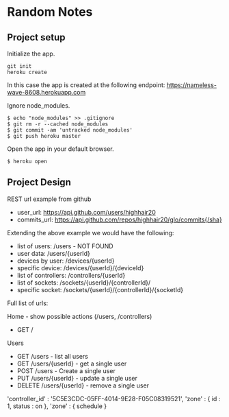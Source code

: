 # Random Notes

## Project setup

Initialize the app.
```
git init
heroku create
```
In this case the app is created at the following endpoint:
 https://nameless-wave-8608.herokuapp.com

Ignore node_modules.
```
$ echo "node_modules" >> .gitignore
$ git rm -r --cached node_modules
$ git commit -am 'untracked node_modules'
$ git push heroku master
```

Open the app in your default browser.
```
$ heroku open
```

## Project Design

REST url example from github

- user_url: https://api.github.com/users/highhair20
- commits_url: https://api.github.com/repos/highhair20/glo/commits{/sha}

Extending the above example we would have the following:
- list of users: /users - NOT FOUND
- user data:   /users/{userId}
- devices by user: /devices/{userId}
- specific device: /devices/{userId}/{deviceId}
- list of controllers: /controllers/{userId}
- list of sockets: /sockets/{userId}/{controllerId}/
- specific socket: /sockets/{userId}/{controllerId}/{socketId}


Full list of urls:

Home - show possible actions (/users, /controllers)
- GET /

Users
- GET /users - list all users
- GET /users/{userId} - get a single user
- POST /users - Create a single user
- PUT /users/{userId} - update a single user
- DELETE /users/{userId} - remove a single user




'controller_id' : '5C5E3CDC-05FF-4014-9E28-F05C08319521',
'zone' : {
  id : 1,
  status : on
},
'zone' : {
  schedule
}
